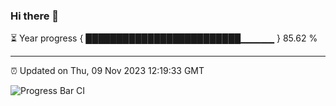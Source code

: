 ### Hi there 👋

⏳ Year progress { █████████████████████████▁▁▁▁▁ } 85.62 %

---

⏰ Updated on Thu, 09 Nov 2023 12:19:33 GMT

![Progress Bar CI](https://github.com/liununu/liununu/workflows/Progress%20Bar%20CI/badge.svg)
